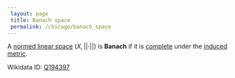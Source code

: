 ```yaml
---
 layout: page
 title: Banach space
 permalink: /chicago/banach_space
---
```

A [normed linear space](https://mathgloss.github.io/MathGloss/chicago/normed_linear_space) $(X, \vert \vert \cdot\vert \vert )$ is **Banach** if it is [complete](https://mathgloss.github.io/MathGloss/chicago/complete_metric_space) under the [induced metric](https://mathgloss.github.io/MathGloss/chicago/norm_induces_metric).

Wikidata ID: [Q194397](https://www.wikidata.org/wiki/Q194397)